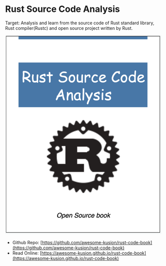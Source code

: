 # Rust Source Code Analysis

Target: Analysis and learn from the source code of Rust standard library, Rust compiler(Rustc) and open source project written by Rust.

![cover](cover-full.png)

- Github Repo: [https://github.com/awesome-kusion/rust-code-book](https://github.com/awesome-kusion/rust-code-book)
- Read Online: [https://awesome-kusion.github.io/rust-code-book](https://awesome-kusion.github.io/rust-code-book)
